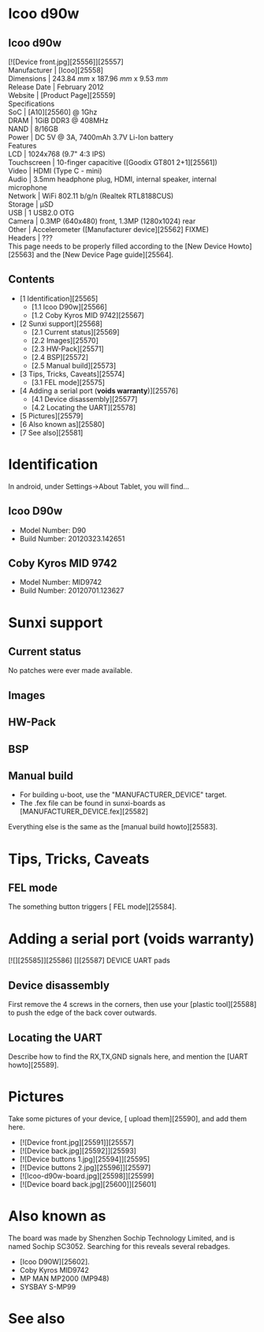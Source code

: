 # Icoo d90w
Icoo d90w  
---  
[![Device front.jpg][25556]][25557]  
Manufacturer |  [Icoo][25558]  
Dimensions |  243.84 _mm_ x 187.96 _mm_ x 9.53 _mm_  
Release Date |  February 2012   
Website |  [Product Page][25559]  
Specifications   
SoC |  [A10][25560] @ 1Ghz   
DRAM |  1GiB DDR3 @ 408MHz   
NAND |  8/16GB   
Power |  DC 5V @ 3A, 7400mAh 3.7V Li-Ion battery   
Features   
LCD |  1024x768 (9.7" 4:3 IPS)   
Touchscreen |  10-finger capacitive ([Goodix GT801 2+1][25561])   
Video |  HDMI (Type C - mini)   
Audio |  3.5mm headphone plug, HDMI, internal speaker, internal microphone   
Network |  WiFi 802.11 b/g/n (Realtek RTL8188CUS)   
Storage |  µSD   
USB |  1 USB2.0 OTG   
Camera |  0.3MP (640x480) front, 1.3MP (1280x1024) rear   
Other |  Accelerometer ([Manufacturer device][25562] FIXME)   
Headers |  ???   
This page needs to be properly filled according to the [New Device Howto][25563] and the [New Device Page guide][25564].
## Contents
  * [1 Identification][25565]
    * [1.1 Icoo D90w][25566]
    * [1.2 Coby Kyros MID 9742][25567]
  * [2 Sunxi support][25568]
    * [2.1 Current status][25569]
    * [2.2 Images][25570]
    * [2.3 HW-Pack][25571]
    * [2.4 BSP][25572]
    * [2.5 Manual build][25573]
  * [3 Tips, Tricks, Caveats][25574]
    * [3.1 FEL mode][25575]
  * [4 Adding a serial port (**voids warranty**)][25576]
    * [4.1 Device disassembly][25577]
    * [4.2 Locating the UART][25578]
  * [5 Pictures][25579]
  * [6 Also known as][25580]
  * [7 See also][25581]

# Identification
In android, under Settings->About Tablet, you will find... 
## Icoo D90w
  * Model Number: D90
  * Build Number: 20120323.142651

## Coby Kyros MID 9742
  * Model Number: MID9742
  * Build Number: 20120701.123627

# Sunxi support
## Current status
No patches were ever made available. 
## Images
## HW-Pack
## BSP
## Manual build
  * For building u-boot, use the "MANUFACTURER_DEVICE" target.
  * The .fex file can be found in sunxi-boards as [MANUFACTURER_DEVICE.fex][25582]

Everything else is the same as the [manual build howto][25583]. 
# Tips, Tricks, Caveats
## FEL mode
The something button triggers [ FEL mode][25584]. 
# Adding a serial port (**voids warranty**)
[![][25585]][25586]
[][25587]
DEVICE UART pads
## Device disassembly
First remove the 4 screws in the corners, then use your [plastic tool][25588] to push the edge of the back cover outwards. 
## Locating the UART
Describe how to find the RX,TX,GND signals here, and mention the [UART howto][25589].
# Pictures
Take some pictures of your device, [ upload them][25590], and add them here.
  * [![Device front.jpg][25591]][25557]
  * [![Device back.jpg][25592]][25593]
  * [![Device buttons 1.jpg][25594]][25595]
  * [![Device buttons 2.jpg][25596]][25597]
  * [![Icoo-d90w-board.jpg][25598]][25599]
  * [![Device board back.jpg][25600]][25601]

# Also known as
The board was made by Shenzhen Sochip Technology Limited, and is named Sochip SC3052. Searching for this reveals several rebadges. 
  * [Icoo D90W][25602].
  * Coby Kyros MID9742
  * MP MAN MP2000 (MP948)
  * SYSBAY S-MP99

# See also
